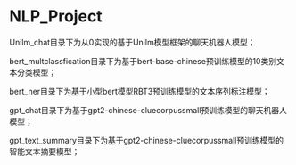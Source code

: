 # NLP_Project
Unilm_chat目录下为从0实现的基于Unilm模型框架的聊天机器人模型；


bert_multclassfication目录下为基于bert-base-chinese预训练模型的10类别文本分类模型；


bert_ner目录下为基于小型bert模型RBT3预训练模型的文本序列标注模型；


gpt_chat目录下为基于gpt2-chinese-cluecorpussmall预训练模型的聊天机器人模型；


gpt_text_summary目录下为基于gpt2-chinese-cluecorpussmall预训练模型的智能文本摘要模型；
